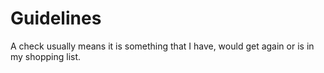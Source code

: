 # Guidelines

A check usually means it is something that I have, would get again or is in my shopping list.
